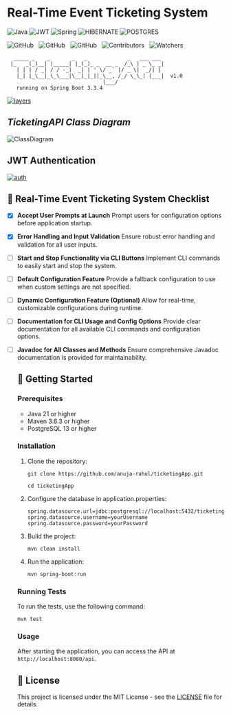 # Real-Time Event Ticketing System

![Java](https://img.shields.io/badge/java-000?style=for-the-badge&logo=openjdk&logoColor=f89820)
![JWT](https://img.shields.io/badge/-JWT-000?style=for-the-badge&logo=json-web-tokens)
![Spring](https://img.shields.io/badge/spring-000?style=for-the-badge&logo=spring&logoColor=green)
![HIBERNATE](https://img.shields.io/badge/Hibernate-000?style=for-the-badge&logo=hibernate&logoColor=white)
![POSTGRES](https://img.shields.io/badge/-postgresql-000?style=for-the-badge&logo=postgresql)

![GitHub](https://img.shields.io/github/forks/anuja-rahul/ticketingApp?style&logo=github)
&nbsp;
![GitHub](https://img.shields.io/github/license/anuja-rahul/ticketingApp?style&logo=github)
&nbsp;
![GitHub](https://img.shields.io/github/stars/anuja-rahul/ticketingApp?style&logo=github)
&nbsp;
![Contributors](https://img.shields.io/github/contributors/anuja-rahul/ticketingApp?style&logo=github)
&nbsp;
![Watchers](https://img.shields.io/github/watchers/anuja-rahul/ticketingApp?style&logo=github)
&nbsp;

```shell
  _____ _    _       _   _             _   ___ ___
 |_   _(_)__| |_____| |_(_)_ _  __ _  /_\ | _ \_ _|
   | | | / _| / / -_)  _| | ' \/ _` |/ _ \|  _/| |
   |_| |_\__|_\_\___|\__|_|_||_\__, /_/ \_\_| |___|  v1.0
                               |___/
   running on Spring Boot 3.3.4
```

[![layers](https://mermaid.ink/img/pako:eNpVUsGO2yAU_BXr7dVxsLGxzVa9NNtTq0q7PVW-vBgco8XGArzdNMq_F5Ooq554M8O8xwAX6I2QwOFkcRmTb8-P3ZwkX62Z_dMskk-73efk8PNHZMN6I74E1RqtpY38B7zJL9K-qV5G7V7fhGe5GKe8seeofcD7HPR4RLcZN7nX6NxBDomQA67aJ4PSmj8QQlIX5r1K_kApvde730r4kZfL-yOkMEk7oRIh1mXr1IEf5SQ74KEUaF876OZr2IerNy_nuQfu7SpTWBeBXh4UhtuY_iefxHZS4ANqF0htUMgAL-DPS7w_5Xzo2Jt5UKeNX60O9Oj94vh-v8nZSflxPWa9mfZOiRGtH99atmcFa7CgktUUK0pFf8zbZijKfBA1yQuE6zWFBeet6zvwhmSkKvKGVoxWtGyqFM7Ac5LlJWN5WbZ0o1nw_DEmpCBZW7O8aauKVbRmpA4GGdN8vz19_AEpWLOexn8Bw7xf0R7x9S-eDK5R?type=png)](https://mermaid.live/edit#pako:eNpVUsGO2yAU_BXr7dVxsLGxzVa9NNtTq0q7PVW-vBgco8XGArzdNMq_F5Ooq554M8O8xwAX6I2QwOFkcRmTb8-P3ZwkX62Z_dMskk-73efk8PNHZMN6I74E1RqtpY38B7zJL9K-qV5G7V7fhGe5GKe8seeofcD7HPR4RLcZN7nX6NxBDomQA67aJ4PSmj8QQlIX5r1K_kApvde730r4kZfL-yOkMEk7oRIh1mXr1IEf5SQ74KEUaF876OZr2IerNy_nuQfu7SpTWBeBXh4UhtuY_iefxHZS4ANqF0htUMgAL-DPS7w_5Xzo2Jt5UKeNX60O9Oj94vh-v8nZSflxPWa9mfZOiRGtH99atmcFa7CgktUUK0pFf8zbZijKfBA1yQuE6zWFBeet6zvwhmSkKvKGVoxWtGyqFM7Ac5LlJWN5WbZ0o1nw_DEmpCBZW7O8aauKVbRmpA4GGdN8vz19_AEpWLOexn8Bw7xf0R7x9S-eDK5R)

## *TicketingAPI Class Diagram*

[//]: # ([![]&#40;https://mermaid.ink/img/pako:eNrtHV2TGzXyr0yZl9nDSUGKUGGLgsp-BJYjJJU1UHUsDxNb653LeMY3M16yR-E_dD_h3vhlp2-ppZZGY3uXo4qXZEdqtVqtVqvVarV_ncybBZkcT-ZV0XVnZbFsi9VVvShbMu_Lps5OZlc1r8ueL1Zlnf16VWfZh-Ijr5p6Oc0u-7b0_z_KbEjx9UjWZWuK8JemXYhChiYrFwCiLlYEFJBVUVYCZd-IMopV_MGKP8jmRX3-r01R5a_e_pNSf5S9bZqKFLVodFN0N6d0rLRRWfeijDDwDoN3ycAIt-l2qPwNMO1s9grwjX6ns44BO9zTrAjw02OhRehYRuzE7YNy72WxXpMWMFAU5YpPq2I9a4ScKZYdCUCr_vuOtGd9Y0HwktkrF4cGOtIT4JL0hqybruyb9o6R9fnnF3VP2utiTr74QmC7LuvFyd05G06u5vTVmi2ootpyFFvJ-Pdl13cuqGYl7PaStLflnAT6nLek6InLhttGzfuS9LzY7Sw0SNnbxWpdAeZb5bnDDTUhhyRlvT5t6utyqWlQBTmbP7_vDZtV0lO0naQ0l1MNCgWwEsjzmqlBJlGvYYkAKzb9Dan7cl6wKXzdNrelgH6OVmCNXhZ1saRtYAsxkk3LP1x0sonNDLdx3zZVZS2OQL3Tq2TBNPuB1Ium1Z-nm65vVsQU2PM9dVmjGN6SJZVh2skb-ccbqk1IRzXCG9Ktm7oj57Tn_m4LiVCVW49bJHchR-IL8EviwZklK7VOwWsxPb2NKmFr2wor2V32LlQtf5i93ZQVJptyBCeiGlG6mJaOM1LiEvzcRmE0Wwlc7wMkmgU6ognnQGj8Qd4FhyqkKiQ0ojYf2MfxRs6u3jfvSA1K6OKFNhDTbWpPjU216ABwJSAuh5RJbyAY2XBsA1wfkDAApEWMdx-UF4Q1irwxbRj5Y-BDQilAx0qlZQj48qV2Pbg9eup7mn3zS280PbbzDGv42HCYDcRo8K2aVH0fwq65clJ05PuebuqKE7pAS8OiZFvy83pxSqjioZI6ZeLqyex1066KvieLWbkiJ3cvy3rTk87q6rQqbTvkkSnQ69iAlHXXF_VcLt6-eEcu6vWm7zQrZO-PstuiKheUBbLe0AeYRc2pxYu2WdEecmNHYa1BQ6Rrjt3oJ8UFjHR_6D-2ZW-MDadYc_wX9ilZQ2GEjXF-SydSFNqGIBuY5iIGDMnwqi1avDrNTPOPmin6J11tfVHNyvk70nemdFW8F2WnxbqYUyvDVM2ldfSGUOYRyvo3lPMWPt7sDaHM74iqktyYNd90TZ27I2dTKivwsdOZifYcJhkdYohOw2LZkWar_I6eVqdK5JQA6FajD_3-wdacYWUn2W25Dm1AQ1vW6FNu0jnWISzlXKs45Fvwfk1uq2nHQlccp-cpzXS1tB1jWdXT0-2rTb9FiLG8FFZR7s7qkPPCEYdE707cdk6a_R39Qnv6gPaYfTEVHs95aYDFgZUm2zjrDfX_eKz0uT3EsYApuaeDbQ9GQg8RLIVOIr1KLGk-0i0QQOYMUn8f2WsAh2WzgIDzCoTw_fxICgu2mFNcRTgzgJdG1bg0nDardUX64m1FXmz6TUt8_eJgeN2WDd0K73BrcLNeWAR5sIKm0CBtDxVSlfvchn6qIT4kEfeADPP4ILZ4lwWi1Duaclvo22ZeVGd0VMzcdT5d5SLxKOUCYCVvFs97rFKwV1eqVcwsnO-0bjI2SXfSbJY3EFiZPucD3v_R6icyjNgocHLRoQWGEJi9sCng1uewwnHmWfajrnFPgsaiUHNdLBZRsQmaEwLakuFHTIZn0sa0zFX36COcwJUyT9314nT3LT124n3KhbOg9qxZo2lj-IEu3G1wQhBzSFfk-BphNchyc29v7kf-D-rJuS8px00euy7EWlG5ozILszPI_x00WUSlPIjz9_9Op12c4TN9cZbjjlIPbHj6MCp3WCMxf-YeHMAtU7sOt0-lAvPUy5GDI9jUsUVF4RG6qILEvyFzesoJ6kFdrSeTmez4VBrYuDLkRr_ttjDy-DBLCJ3yIFVBxg2Y9erW92KRuyLvUM4OADOv55O7U1v89K7JOlqqcwze9Ku22awJO1SwIdLBI1urnq2tfQpBifUOI6LKN2dFOU44VQNN26OkhPfn-AkHswc6hH7fLpdWwbhpEroWXbUXZ9IICB8BPCPKPXMEEXsKYpe-IrOkFTHCOVSVoPi64dPQoIEHj2oR_Zg68rhYYWdKDyAPLftpdv6ezDf0zxSX3UGYfnD-HGwVHXxtpC_Le5HEh1qaWkDPyHWxqZATolehjYmbol5URChndhfmnHy-lEO5IVXVYNeNZ2TVYP3ZpcAxjcfiCPyB45cotgd6_n5OOMlfc_J1v265HOYHcpgvSX_TLJ63y82K7dpN_wO7FsvxYo1rmn3d9-uvSbEgbSc-Lvui33TMUJhmP5K3obgTYWJsv7RZrdHm-i-vHevivG2bFgtV-apq3hbVadN28GbLLddTTLfo7kVZiZu3U_1hofyaSrK0QVgD-Znrk4Aw2KDZpoA8b0-20Lddxhy6LCrSuYVMFLqHO6r6FGK0-ES7bIoabTa4O4uav25Fbl83dly2gO27Il1XLNXhkakduSSo3qpJW1Qcm2xDTwtbeGjaZkTXf5g11_CGF4Gfgk6OfIIxTAGwAXoHyEU4AJikmX1BFc2yqGjPzaadm1WmeB6qz825UuOi6goGFIgFo1AFqj0tB8MIlSZaNAKcSw21h3OuTyhMxewCrkekjlFlgpfTTLQ7vSlYwKnj6DZ9W1SaqEa1HfZtMWe-tNOqKFcmyEB8ShHsZiws5vz9umzJAnfCi1lkt9UsgMYaq716H6n-OKoCMPtM33rL7oQiVnIAMEZ6tmVH6lqnMVAmghxWD7d2BIhzRNPzYlPzGPetYNQ0m9FFMRPySag91f-d3GVduawvavqXNS3fNsslxfC8W1Pa1MyAQj05VbMU-5AwCBm3vmnK-nXDl5Yz3QKSIWJ6XJSpa4BZ0b3b_rBVvdnFItDhtKgqZlRQIB2Q4ptl2-ya_2UU01pikmEJGztMwQOIo9QD8TwH5vwf3X18N0F8_9HqHd2U_iT7jxNUZVgGinPDI1geuoW3PWvhiMKRTwl2vBo2kYoO9SBG7h5eaIRCXJ3oQ5wqFXaI1-oJAaGDsfER54YjDOlFvcaAQShiDFDFIDoww8GHantVAUbeNhwEwPZhBUwt8hfNpl4EsXkAKDY6emGwkZoa-mJHUl4gVqnn6bao6HDZ-GnpTz9bha-uDf-gYPC1qujiH7YCw_yeAgjEvgjXumUrY0pNCuYtv8S7l0c547QXpNklDzLI-Pnlp88kwB7fsW-GjXFnVAB8yp2vGWx0XIN-XHbVqVX6yR1DbYZuuWMNWmoEsL0UnvFgaR6wRKeB1yaKtZ3EYhmU0goV5Ue6HwvCnCXBU5RLvgDlwRKpsYdUrjZVwSM-HXeBX5OrIscZ1sniV2u5gLvcidv0dJKDKRTockPm77in-5w5jUg9J4Fw5MVCubfAMcoy0_SE2-HltuQJF5zwq7u7sEHBSeLWapwixROXEwDICWDBqHq7uXNHBo53FmUcmQgjQFFR41CynSljlz-hqbFdqUhVPvQIifEqIcghEBXhRb0HnkLZ51n3oDxmehMFKWHikgQgPiXDIpsojMnr6EDSZmSpL9p-szYqqDHqxa_KmQfP0S3sRPN8va7khCt_YOeLrWkb0yZyZ2AHFZ8X_vHoRHAH-I4tFHmIO6wr7ZmCnaV2A5rnPu9TyOCAIUQIHebqMGv5n5fv2B0C3cOadtYsitAp0r6oZBEK0gsu7ZDXdHRserpAa75cTdfb7MamONoqdPO51Tf8M5cETGKAkoPFuaez7Iui8BWS55eculZJyO1-oOm9bykctxj2WHd_ySn9RuwzWGwrT_g4DJcyZfw6_YauewKc07iAnHTRQEBr9IF7vhQsQY66nINBPFYRjN2JnH1klQWMcwMxGXBAt9tc9qDOopYPjAMZx5pk85HxtVnDnZGuP69v1VDlZ25vpYLCn372ts_ZjXzM5UiZW56Ho1GnEpjLknddzoJFebWc3JM78fmd8b8EQz35hAtweJmL4M13wHG6aVuq3kWtuEYchcbhIgyTtMv0XIBCJwLSlaLA2zeOoUsId2RNinlf3hLQxntmwuDKRWVD7eDFGP-yy3MFDgY7OuPHR-iPx5kmJqdwklhJaDakN8D_A04pR6EmS0Jg3FdVI-dSNXPmyZvNPybLTnC80SkNjCnAImQSoTvGLTceRGHIydAeWmwg2T2MqpBGiwp0SwNnisgedI4Dw_j5mTWw4QbCRhlFvl0-PIALw_84NcgUGB-iXYavJX_B-B7FOhCWDSTnQdMiDGsnhC3Q9nDLoQGitwSL-Udgo_CAubKxIew5RglKerL2LR1RJ3dDuk-DHfp1sSQ6ssbaDBnybQBFntgI6YrZ0VgTZGjxwz9ugdytyVAsWcBkkFZCaJ34yJ63bXHHMUq9tt3GDgyw26xwaB_RdO4bNzH-2UdhtDIw5ml2-HKhwKeo_MZNy78mVhw6WEjDem050PTU4tWWSir90wL3awq_HXAF0MVbdjegSLs_tYOPDsbqiJ0oyHvf-4wfmDTVqeeuKLibuacEj7nQxBK81M7Q8DD3e2jXeHIIMBjNTnZaU8zj2VwUa_hHPBEAu0yNv8eywg_4Ra4XnzCQ2DBq6oKshyYEgRFu3YvvkzRi9LuSaLAC4EDU4A2_jedrnx6zRWDTV21Rs1ab_oaH8Gx52h32ZwnvdU2GJjDxTiCEVaTFoFzkwuXgsNWJi_BqYTCEV-1FQHgQPOyBsQyp09zKHeHzIFVMBKsYDoRgUL6HA5a691kxd4d1tWXtRiBpkuM9kFksgeeM7l48zijqcbAagpaC2oS2jmdMltk8CGUGsTUG8gQskKYiMe3rPdvq3urSNEJOgE3GlAwoSPTdvdU6GL2V9DrV6NZYCpZ9GJjsvxnloYlqNzyAi_EMHpVMCTwkWdxlfx5Z7HbwJb_iC-RuHczfwTpxl9TgGYRrMAejPQRDGAZ5YkfDOGqBWZIyXhEjyTbrneJAJtYkMhIHlUSt0GWKSHm1nJJoWYKOUkzxjEU7rpzdHijvm2ZZDN_f2NzyHETeiVprD9AFOeRrWrrrsfsBOhEPY1QflO1INjs_lR3OvlCCOwyD7f4PJLkD7B7IeBecDSy7BX4gwvPlHSS7S9p1AfLI2wp7Dyfd8_akYK69SGq-SBY-b_JCKxMFyffJA7Mksk1SQhavJ-tKVlzu-3KIRgW5iVkwvL7RagF0O9MpA7EgcViDi3oMneLl7NDwQ08LY8LgKVxYt7-qsE30VG3hq4OUjJmeXhjKkJOmLQ57ov_TaQsuqzERuYA_3BEThIs6j6VxdLKu_LEJOsChzBsMPB0EquFRwWdI3-RIOluMcTE0OdYAQaNxsDyxPIvv5fyGyhGaVTektMws42SGOZaanFDNhH_A8VC6P3rhNfUOT1TZw51I5QrRneAafrtFk6DwOwG5uvJ4vhR5Dw9AhFbHCHec0KE9OJqtZHi3AFG9HjhGF_JeL7xp2SG5Q_JqS9aoTmQ6CEsBwrC_UcgSJSlkNSRmg4jZD17A8w7BiJFO2DHXpztB0uzjegwmHp2KxFM_iJCM5uoua-igkniPIpYu5IdWCfciq9hOHN5-c-1DUDuYB2K25SPjcUB--cnCpH_6yaHt3n1-ohvfwB_0-wkwF68zXPCmwhquDti3Zo_HPusZ60IU-XrEVx7onfoDEvwjeQsdKLogtxOc0kZMzigdXc4-xDtYRrTeva9q_YNt2aNHX2T6mkNWSNnNHj-mdeIH8Y6z3_8jhvH7f4NQDMUQoOoKgbPn4mry8dUk-xuj7mpSOL9GxqrcXyhDcFiUKcELQoWf6zqE6h_qAhS2kDjHsU6bhX7SKs69UCufO2qAmjXWiJOwdDYC9GdYBkdhp9jfZSBzJ6s3q3IzfQ8SEcylkkiRwGK8vrsM5BYoO1YB1Z-LR-VEEIsx-itUflOZngdvC39gyG2s6NmDc3pI9vj_aRK6sFIrv0ucguRFOEzC0II0PwUjZRf72RXYK_JzFjuI7xCWGO_sBeYqbudXAuCKDIwEhfWFPg4u7oTxFkGNPvd_GsBmF5wqBBmkwefQ7go-mK8cdmmyZ-_R_OIstTXKPJgh1OYfrEnFmyJ6gXHtzV1AyKbzJMNfwEmYbkMeCqOUkUoXOyr48ucIYuOLtIsuGz9H5x6KJhGZl9PXl6cI_8NrMy6Kfjs3E1Qqh8bJoZP5MXkZOO0O1-nQfhVK65ZMuZt_SewfgZRAV7WTwsPthtEiKZA94dTVSN4MaHY6CS5YlZv0wmBBrHvUkIJ8x1pDC5oiuUywf8NkhDfPwc7TVvNw16EdKbWltxklU56-D4VpccUzdQxpsuLtLjaxdkBSrKvQmWCohXdpNZLNu-5hiYhjxxQsLwVcvlY2Cb50rW_e_PAbj4tUsFplgXV4GyPgxsuIyir9PKmhLk36v3in4zaJKMmdk6-Js9wpCxEwYmpS7K8ogtvILRsqtR7qbpfd2W04nvPBbocFvdt1a7df3w9LFoQUmduSoHz97sEFHpXAZt4L-OTp8VqOm594x733wI1V-s_ehvCkyL73pBYqNsyVwJUaVmFjg5Nhv5HHOBFowZ9rh-B9tZDUTXCh9y4nINORMQ6gcliPvshMGRCccv68By5K9gqFffPnKBLC-FSMIew8hkgWdqfdOFGPdTqkTmJt46ZPrOWwrWAFp1uefkyu3HDr8bzZa-fCu4esMLae62eLhS0mC0cMyThuJJMzJDbJiHY1R9EQP8HdgJ2MtAECNuSwHdna32-jUQdwnvyksTujGj3lYXMxarSk49nPnEsY-qDYJFwhIoDypUQiXAjlvjM1wFaUlwgDQ1wzrJpMJ_TItCrKxeR4wu-I2a5KVuRqckz_rEr2a16Tq_o3Clhs-ubyrp5Pjvt2Q6Z0P9wsbybH10XV0S8RM3JWFsu2WCmQdVH_o2lWGogsGIEvmwWh3bG0kxMOMzn-dfJ-cvzk6cePnzz7-Nmnn3307NNnz54-ezqd3E2OP3n6-LMnTz5-8sknTz_69Mlnz578Np38m2P96PHT3_4HfqnM8Q?type=png&#41;]&#40;https://mermaid.live/edit#pako:eNrtHV2TGzXyr0yZl9nDSUGKUGGLgsp-BJYjJJU1UHUsDxNb653LeMY3M16yR-E_dD_h3vhlp2-ppZZGY3uXo4qXZEdqtVqtVqvVarV_ncybBZkcT-ZV0XVnZbFsi9VVvShbMu_Lps5OZlc1r8ueL1Zlnf16VWfZh-Ijr5p6Oc0u-7b0_z_KbEjx9UjWZWuK8JemXYhChiYrFwCiLlYEFJBVUVYCZd-IMopV_MGKP8jmRX3-r01R5a_e_pNSf5S9bZqKFLVodFN0N6d0rLRRWfeijDDwDoN3ycAIt-l2qPwNMO1s9grwjX6ns44BO9zTrAjw02OhRehYRuzE7YNy72WxXpMWMFAU5YpPq2I9a4ScKZYdCUCr_vuOtGd9Y0HwktkrF4cGOtIT4JL0hqybruyb9o6R9fnnF3VP2utiTr74QmC7LuvFyd05G06u5vTVmi2ootpyFFvJ-Pdl13cuqGYl7PaStLflnAT6nLek6InLhttGzfuS9LzY7Sw0SNnbxWpdAeZb5bnDDTUhhyRlvT5t6utyqWlQBTmbP7_vDZtV0lO0naQ0l1MNCgWwEsjzmqlBJlGvYYkAKzb9Dan7cl6wKXzdNrelgH6OVmCNXhZ1saRtYAsxkk3LP1x0sonNDLdx3zZVZS2OQL3Tq2TBNPuB1Ium1Z-nm65vVsQU2PM9dVmjGN6SJZVh2skb-ccbqk1IRzXCG9Ktm7oj57Tn_m4LiVCVW49bJHchR-IL8EviwZklK7VOwWsxPb2NKmFr2wor2V32LlQtf5i93ZQVJptyBCeiGlG6mJaOM1LiEvzcRmE0Wwlc7wMkmgU6ognnQGj8Qd4FhyqkKiQ0ojYf2MfxRs6u3jfvSA1K6OKFNhDTbWpPjU216ABwJSAuh5RJbyAY2XBsA1wfkDAApEWMdx-UF4Q1irwxbRj5Y-BDQilAx0qlZQj48qV2Pbg9eup7mn3zS280PbbzDGv42HCYDcRo8K2aVH0fwq65clJ05PuebuqKE7pAS8OiZFvy83pxSqjioZI6ZeLqyex1066KvieLWbkiJ3cvy3rTk87q6rQqbTvkkSnQ69iAlHXXF_VcLt6-eEcu6vWm7zQrZO-PstuiKheUBbLe0AeYRc2pxYu2WdEecmNHYa1BQ6Rrjt3oJ8UFjHR_6D-2ZW-MDadYc_wX9ilZQ2GEjXF-SydSFNqGIBuY5iIGDMnwqi1avDrNTPOPmin6J11tfVHNyvk70nemdFW8F2WnxbqYUyvDVM2ldfSGUOYRyvo3lPMWPt7sDaHM74iqktyYNd90TZ27I2dTKivwsdOZifYcJhkdYohOw2LZkWar_I6eVqdK5JQA6FajD_3-wdacYWUn2W25Dm1AQ1vW6FNu0jnWISzlXKs45Fvwfk1uq2nHQlccp-cpzXS1tB1jWdXT0-2rTb9FiLG8FFZR7s7qkPPCEYdE707cdk6a_R39Qnv6gPaYfTEVHs95aYDFgZUm2zjrDfX_eKz0uT3EsYApuaeDbQ9GQg8RLIVOIr1KLGk-0i0QQOYMUn8f2WsAh2WzgIDzCoTw_fxICgu2mFNcRTgzgJdG1bg0nDardUX64m1FXmz6TUt8_eJgeN2WDd0K73BrcLNeWAR5sIKm0CBtDxVSlfvchn6qIT4kEfeADPP4ILZ4lwWi1Duaclvo22ZeVGd0VMzcdT5d5SLxKOUCYCVvFs97rFKwV1eqVcwsnO-0bjI2SXfSbJY3EFiZPucD3v_R6icyjNgocHLRoQWGEJi9sCng1uewwnHmWfajrnFPgsaiUHNdLBZRsQmaEwLakuFHTIZn0sa0zFX36COcwJUyT9314nT3LT124n3KhbOg9qxZo2lj-IEu3G1wQhBzSFfk-BphNchyc29v7kf-D-rJuS8px00euy7EWlG5ozILszPI_x00WUSlPIjz9_9Op12c4TN9cZbjjlIPbHj6MCp3WCMxf-YeHMAtU7sOt0-lAvPUy5GDI9jUsUVF4RG6qILEvyFzesoJ6kFdrSeTmez4VBrYuDLkRr_ttjDy-DBLCJ3yIFVBxg2Y9erW92KRuyLvUM4OADOv55O7U1v89K7JOlqqcwze9Ku22awJO1SwIdLBI1urnq2tfQpBifUOI6LKN2dFOU44VQNN26OkhPfn-AkHswc6hH7fLpdWwbhpEroWXbUXZ9IICB8BPCPKPXMEEXsKYpe-IrOkFTHCOVSVoPi64dPQoIEHj2oR_Zg68rhYYWdKDyAPLftpdv6ezDf0zxSX3UGYfnD-HGwVHXxtpC_Le5HEh1qaWkDPyHWxqZATolehjYmbol5URChndhfmnHy-lEO5IVXVYNeNZ2TVYP3ZpcAxjcfiCPyB45cotgd6_n5OOMlfc_J1v265HOYHcpgvSX_TLJ63y82K7dpN_wO7FsvxYo1rmn3d9-uvSbEgbSc-Lvui33TMUJhmP5K3obgTYWJsv7RZrdHm-i-vHevivG2bFgtV-apq3hbVadN28GbLLddTTLfo7kVZiZu3U_1hofyaSrK0QVgD-Znrk4Aw2KDZpoA8b0-20Lddxhy6LCrSuYVMFLqHO6r6FGK0-ES7bIoabTa4O4uav25Fbl83dly2gO27Il1XLNXhkakduSSo3qpJW1Qcm2xDTwtbeGjaZkTXf5g11_CGF4Gfgk6OfIIxTAGwAXoHyEU4AJikmX1BFc2yqGjPzaadm1WmeB6qz825UuOi6goGFIgFo1AFqj0tB8MIlSZaNAKcSw21h3OuTyhMxewCrkekjlFlgpfTTLQ7vSlYwKnj6DZ9W1SaqEa1HfZtMWe-tNOqKFcmyEB8ShHsZiws5vz9umzJAnfCi1lkt9UsgMYaq716H6n-OKoCMPtM33rL7oQiVnIAMEZ6tmVH6lqnMVAmghxWD7d2BIhzRNPzYlPzGPetYNQ0m9FFMRPySag91f-d3GVduawvavqXNS3fNsslxfC8W1Pa1MyAQj05VbMU-5AwCBm3vmnK-nXDl5Yz3QKSIWJ6XJSpa4BZ0b3b_rBVvdnFItDhtKgqZlRQIB2Q4ptl2-ya_2UU01pikmEJGztMwQOIo9QD8TwH5vwf3X18N0F8_9HqHd2U_iT7jxNUZVgGinPDI1geuoW3PWvhiMKRTwl2vBo2kYoO9SBG7h5eaIRCXJ3oQ5wqFXaI1-oJAaGDsfER54YjDOlFvcaAQShiDFDFIDoww8GHantVAUbeNhwEwPZhBUwt8hfNpl4EsXkAKDY6emGwkZoa-mJHUl4gVqnn6bao6HDZ-GnpTz9bha-uDf-gYPC1qujiH7YCw_yeAgjEvgjXumUrY0pNCuYtv8S7l0c547QXpNklDzLI-Pnlp88kwB7fsW-GjXFnVAB8yp2vGWx0XIN-XHbVqVX6yR1DbYZuuWMNWmoEsL0UnvFgaR6wRKeB1yaKtZ3EYhmU0goV5Ue6HwvCnCXBU5RLvgDlwRKpsYdUrjZVwSM-HXeBX5OrIscZ1sniV2u5gLvcidv0dJKDKRTockPm77in-5w5jUg9J4Fw5MVCubfAMcoy0_SE2-HltuQJF5zwq7u7sEHBSeLWapwixROXEwDICWDBqHq7uXNHBo53FmUcmQgjQFFR41CynSljlz-hqbFdqUhVPvQIifEqIcghEBXhRb0HnkLZ51n3oDxmehMFKWHikgQgPiXDIpsojMnr6EDSZmSpL9p-szYqqDHqxa_KmQfP0S3sRPN8va7khCt_YOeLrWkb0yZyZ2AHFZ8X_vHoRHAH-I4tFHmIO6wr7ZmCnaV2A5rnPu9TyOCAIUQIHebqMGv5n5fv2B0C3cOadtYsitAp0r6oZBEK0gsu7ZDXdHRserpAa75cTdfb7MamONoqdPO51Tf8M5cETGKAkoPFuaez7Iui8BWS55eculZJyO1-oOm9bykctxj2WHd_ySn9RuwzWGwrT_g4DJcyZfw6_YauewKc07iAnHTRQEBr9IF7vhQsQY66nINBPFYRjN2JnH1klQWMcwMxGXBAt9tc9qDOopYPjAMZx5pk85HxtVnDnZGuP69v1VDlZ25vpYLCn372ts_ZjXzM5UiZW56Ho1GnEpjLknddzoJFebWc3JM78fmd8b8EQz35hAtweJmL4M13wHG6aVuq3kWtuEYchcbhIgyTtMv0XIBCJwLSlaLA2zeOoUsId2RNinlf3hLQxntmwuDKRWVD7eDFGP-yy3MFDgY7OuPHR-iPx5kmJqdwklhJaDakN8D_A04pR6EmS0Jg3FdVI-dSNXPmyZvNPybLTnC80SkNjCnAImQSoTvGLTceRGHIydAeWmwg2T2MqpBGiwp0SwNnisgedI4Dw_j5mTWw4QbCRhlFvl0-PIALw_84NcgUGB-iXYavJX_B-B7FOhCWDSTnQdMiDGsnhC3Q9nDLoQGitwSL-Udgo_CAubKxIew5RglKerL2LR1RJ3dDuk-DHfp1sSQ6ssbaDBnybQBFntgI6YrZ0VgTZGjxwz9ugdytyVAsWcBkkFZCaJ34yJ63bXHHMUq9tt3GDgyw26xwaB_RdO4bNzH-2UdhtDIw5ml2-HKhwKeo_MZNy78mVhw6WEjDem050PTU4tWWSir90wL3awq_HXAF0MVbdjegSLs_tYOPDsbqiJ0oyHvf-4wfmDTVqeeuKLibuacEj7nQxBK81M7Q8DD3e2jXeHIIMBjNTnZaU8zj2VwUa_hHPBEAu0yNv8eywg_4Ra4XnzCQ2DBq6oKshyYEgRFu3YvvkzRi9LuSaLAC4EDU4A2_jedrnx6zRWDTV21Rs1ab_oaH8Gx52h32ZwnvdU2GJjDxTiCEVaTFoFzkwuXgsNWJi_BqYTCEV-1FQHgQPOyBsQyp09zKHeHzIFVMBKsYDoRgUL6HA5a691kxd4d1tWXtRiBpkuM9kFksgeeM7l48zijqcbAagpaC2oS2jmdMltk8CGUGsTUG8gQskKYiMe3rPdvq3urSNEJOgE3GlAwoSPTdvdU6GL2V9DrV6NZYCpZ9GJjsvxnloYlqNzyAi_EMHpVMCTwkWdxlfx5Z7HbwJb_iC-RuHczfwTpxl9TgGYRrMAejPQRDGAZ5YkfDOGqBWZIyXhEjyTbrneJAJtYkMhIHlUSt0GWKSHm1nJJoWYKOUkzxjEU7rpzdHijvm2ZZDN_f2NzyHETeiVprD9AFOeRrWrrrsfsBOhEPY1QflO1INjs_lR3OvlCCOwyD7f4PJLkD7B7IeBecDSy7BX4gwvPlHSS7S9p1AfLI2wp7Dyfd8_akYK69SGq-SBY-b_JCKxMFyffJA7Mksk1SQhavJ-tKVlzu-3KIRgW5iVkwvL7RagF0O9MpA7EgcViDi3oMneLl7NDwQ08LY8LgKVxYt7-qsE30VG3hq4OUjJmeXhjKkJOmLQ57ov_TaQsuqzERuYA_3BEThIs6j6VxdLKu_LEJOsChzBsMPB0EquFRwWdI3-RIOluMcTE0OdYAQaNxsDyxPIvv5fyGyhGaVTektMws42SGOZaanFDNhH_A8VC6P3rhNfUOT1TZw51I5QrRneAafrtFk6DwOwG5uvJ4vhR5Dw9AhFbHCHec0KE9OJqtZHi3AFG9HjhGF_JeL7xp2SG5Q_JqS9aoTmQ6CEsBwrC_UcgSJSlkNSRmg4jZD17A8w7BiJFO2DHXpztB0uzjegwmHp2KxFM_iJCM5uoua-igkniPIpYu5IdWCfciq9hOHN5-c-1DUDuYB2K25SPjcUB--cnCpH_6yaHt3n1-ohvfwB_0-wkwF68zXPCmwhquDti3Zo_HPusZ60IU-XrEVx7onfoDEvwjeQsdKLogtxOc0kZMzigdXc4-xDtYRrTeva9q_YNt2aNHX2T6mkNWSNnNHj-mdeIH8Y6z3_8jhvH7f4NQDMUQoOoKgbPn4mry8dUk-xuj7mpSOL9GxqrcXyhDcFiUKcELQoWf6zqE6h_qAhS2kDjHsU6bhX7SKs69UCufO2qAmjXWiJOwdDYC9GdYBkdhp9jfZSBzJ6s3q3IzfQ8SEcylkkiRwGK8vrsM5BYoO1YB1Z-LR-VEEIsx-itUflOZngdvC39gyG2s6NmDc3pI9vj_aRK6sFIrv0ucguRFOEzC0II0PwUjZRf72RXYK_JzFjuI7xCWGO_sBeYqbudXAuCKDIwEhfWFPg4u7oTxFkGNPvd_GsBmF5wqBBmkwefQ7go-mK8cdmmyZ-_R_OIstTXKPJgh1OYfrEnFmyJ6gXHtzV1AyKbzJMNfwEmYbkMeCqOUkUoXOyr48ucIYuOLtIsuGz9H5x6KJhGZl9PXl6cI_8NrMy6Kfjs3E1Qqh8bJoZP5MXkZOO0O1-nQfhVK65ZMuZt_SewfgZRAV7WTwsPthtEiKZA94dTVSN4MaHY6CS5YlZv0wmBBrHvUkIJ8x1pDC5oiuUywf8NkhDfPwc7TVvNw16EdKbWltxklU56-D4VpccUzdQxpsuLtLjaxdkBSrKvQmWCohXdpNZLNu-5hiYhjxxQsLwVcvlY2Cb50rW_e_PAbj4tUsFplgXV4GyPgxsuIyir9PKmhLk36v3in4zaJKMmdk6-Js9wpCxEwYmpS7K8ogtvILRsqtR7qbpfd2W04nvPBbocFvdt1a7df3w9LFoQUmduSoHz97sEFHpXAZt4L-OTp8VqOm594x733wI1V-s_ehvCkyL73pBYqNsyVwJUaVmFjg5Nhv5HHOBFowZ9rh-B9tZDUTXCh9y4nINORMQ6gcliPvshMGRCccv68By5K9gqFffPnKBLC-FSMIew8hkgWdqfdOFGPdTqkTmJt46ZPrOWwrWAFp1uefkyu3HDr8bzZa-fCu4esMLae62eLhS0mC0cMyThuJJMzJDbJiHY1R9EQP8HdgJ2MtAECNuSwHdna32-jUQdwnvyksTujGj3lYXMxarSk49nPnEsY-qDYJFwhIoDypUQiXAjlvjM1wFaUlwgDQ1wzrJpMJ_TItCrKxeR4wu-I2a5KVuRqckz_rEr2a16Tq_o3Clhs-ubyrp5Pjvt2Q6Z0P9wsbybH10XV0S8RM3JWFsu2WCmQdVH_o2lWGogsGIEvmwWh3bG0kxMOMzn-dfJ-cvzk6cePnzz7-Nmnn3307NNnz54-ezqd3E2OP3n6-LMnTz5-8sknTz_69Mlnz578Np38m2P96PHT3_4HfqnM8Q&#41;)
![ClassDiagram](ticketingappClassDiagramLight.svg)


## JWT Authentication

[![auth](https://mermaid.ink/img/pako:eNqFVFFv2jAQ_iuWnzaNQkJIAD9UmsqqblqlrrBNmngx9kGsBjuzna6s4r_PTgyFJtvygMjdfffdZ3-5Z8wUB0ywgZ8VSAYzQTeabpcSuaek2gomSiotuioESNuOf_q-eF_Z_FoUFnRneg76UTBo574a0DOwVBTmrzVzYJUWdtfOzIQpqWU5aA8uoGO2KyWtVkXRNdiMWrqixlE2uUbfxeXluzNFxE0gObpZLO7QvT8jE3jOqhzsFeoqB_bgi9BCPUDgaH5pYdGtMEbIDVIafZSPtBDc1zb5dnfXvhmPNIOMogS9uVZ6JTgH-baBQWEAfftfq0ZfOG7S1FMLrycNwFDnUe3LIuizory-RRQyL-B2uVdxccrdDTxhDYDTY230eeTpiXbKPDjHEZW1xEPAuwKe7I0q-KGNfw7pLtp5xRgYs5T_4Gv5kaA7asyxLwq8Ly1aCN_mxbMEuSv-RTU_N15t1mNRzRysTNCXCvTuxNpHphCptZ0y3IOttKzznd19fYewALsHUyp5RtSS9Nq7wyhCb8J5HpwruT9Z3MNb0FsquNtHzz61xDaHLSwxcX851Q9LvJR7V0crq-Y7yTCxuoIeruobDrvrPPiBC6s0Jmvqvo8eLpxlwb0-Y7sr_eLbCGNdR6bkWmx8vNKFC-fWloYMBj7d3wibV6s-U9uBETx3WyR_nGaDbJhN6DCBbJzQNEk4W8XTyXo4itd8HMVDivf7HnbLxnd9wmQS9aN0GE-SNEvSZDRJe3iHSRz141GWxaPRNPHhzGF-K-VURP3pOIsn0zTN0mScRWMHgFrNbbOz69Xdw1pVm_wo0PH9qOH1-_4PXujrmQ?type=png)](https://mermaid.live/edit#pako:eNqFVFFv2jAQ_iuWnzaNQkJIAD9UmsqqblqlrrBNmngx9kGsBjuzna6s4r_PTgyFJtvygMjdfffdZ3-5Z8wUB0ywgZ8VSAYzQTeabpcSuaek2gomSiotuioESNuOf_q-eF_Z_FoUFnRneg76UTBo574a0DOwVBTmrzVzYJUWdtfOzIQpqWU5aA8uoGO2KyWtVkXRNdiMWrqixlE2uUbfxeXluzNFxE0gObpZLO7QvT8jE3jOqhzsFeoqB_bgi9BCPUDgaH5pYdGtMEbIDVIafZSPtBDc1zb5dnfXvhmPNIOMogS9uVZ6JTgH-baBQWEAfftfq0ZfOG7S1FMLrycNwFDnUe3LIuizory-RRQyL-B2uVdxccrdDTxhDYDTY230eeTpiXbKPDjHEZW1xEPAuwKe7I0q-KGNfw7pLtp5xRgYs5T_4Gv5kaA7asyxLwq8Ly1aCN_mxbMEuSv-RTU_N15t1mNRzRysTNCXCvTuxNpHphCptZ0y3IOttKzznd19fYewALsHUyp5RtSS9Nq7wyhCb8J5HpwruT9Z3MNb0FsquNtHzz61xDaHLSwxcX851Q9LvJR7V0crq-Y7yTCxuoIeruobDrvrPPiBC6s0Jmvqvo8eLpxlwb0-Y7sr_eLbCGNdR6bkWmx8vNKFC-fWloYMBj7d3wibV6s-U9uBETx3WyR_nGaDbJhN6DCBbJzQNEk4W8XTyXo4itd8HMVDivf7HnbLxnd9wmQS9aN0GE-SNEvSZDRJe3iHSRz141GWxaPRNPHhzGF-K-VURP3pOIsn0zTN0mScRWMHgFrNbbOz69Xdw1pVm_wo0PH9qOH1-_4PXujrmQ)

## 🎫 Real-Time Event Ticketing System Checklist

- [x] **Accept User Prompts at Launch**
  Prompt users for configuration options before application startup.

- [x] **Error Handling and Input Validation**
  Ensure robust error handling and validation for all user inputs.

- [ ] **Start and Stop Functionality via CLI Buttons**
  Implement CLI commands to easily start and stop the system.

- [ ] **Default Configuration Feature**
  Provide a fallback configuration to use when custom settings are not specified.

- [ ] **Dynamic Configuration Feature (Optional)**
  Allow for real-time, customizable configurations during runtime.

- [ ] **Documentation for CLI Usage and Config Options**
  Provide clear documentation for all available CLI commands and configuration options.

- [ ] **Javadoc for All Classes and Methods**
  Ensure comprehensive Javadoc documentation is provided for maintainability.

  ## 🚀 Getting Started

  ### Prerequisites

  - Java 21 or higher
  - Maven 3.6.3 or higher
  - PostgreSQL 13 or higher

  ### Installation

  1. Clone the repository:

      ```shell
      git clone https://github.com/anuja-rahul/ticketingApp.git

      cd ticketingApp
      ```

  2. Configure the database in application.properties:

      ```properties
      spring.datasource.url=jdbc:postgresql://localhost:5432/ticketingapp
      spring.datasource.username=yourUsername
      spring.datasource.password=yourPassword
      ```

  3. Build the project:

      ```shell
      mvn clean install
      ```

  4. Run the application:

      ```shell
      mvn spring-boot:run
      ```

  ### Running Tests

  To run the tests, use the following command:

  ```shell
  mvn test
  ```

  ### Usage

  After starting the application, you can access the API at `http://localhost:8080/api`.

  ## 📄 License

  This project is licensed under the MIT License - see the [LICENSE](LICENSE) file for details.

